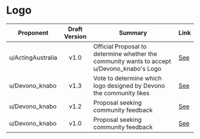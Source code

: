 # Logo

| Proponent      | Draft Version | Summary                                                             | Link                                                                                                    |
| -------------- | :-----------: | ------------------------------------------------------------------- | ------------------------------------------------------------------------------------------------------- |
| u/ActingAustralia |     v1.0      | Official Proposal to determine whether the community wants to accept u/Devono_knabo's Logo | [See](https://www.reddit.com/r/EncapsulatedLanguage/comments/hizw84/official_proposal_logo/) |
| u/Devono_knabo |     v1.3      | Vote to determine which logo designed by Devono the community likes | [See](https://www.reddit.com/r/EncapsulatedLanguage/comments/hh4mxm/draft_proposal_lets_choose_a_logo/) |
| u/Devono_knabo |     v1.2      | Proposal seeking community feedback                                 | [See](https://www.reddit.com/r/EncapsulatedLanguage/comments/hefbnt/logo_20_in_all_colors/)             |
| u/Devono_knabo |     v1.0      | Proposal seeking community feedback                                 | [See](https://www.reddit.com/r/EncapsulatedLanguage/comments/hefack/logo_20/)                           |

